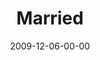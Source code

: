 ---
layout: message
category: message
series: "Typecast"
title: "Married"
date: 2009-12-06-00-00
message_id: 593
audio: "http://s3.amazonaws.com/crossroads-media/messages/audio/Typecast4.mp3"
audio-duration: "29:32"
description: "Chuck Mingo shares principles that lead to healthy, thriving marriages."
video: "http://s3.amazonaws.com/crossroads-media/messages/video/Typecast4.mp4"
video-duration: "29:32"
video-image: "http://s3.amazonaws.com/crossroads-media/images/Typecast4-still.jpg"
notes-description: ""
notes: "http://s3.amazonaws.com/crossroads-media/documents/SN_12_05-06_09.pdf"
notes-title: "Married"
program: "http://s3.amazonaws.com/crossroads-media/documents/12_05-06_09Program.pdf"
explicit: false
---